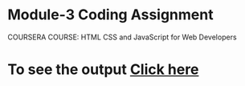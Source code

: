 # Module-3 Coding Assignment
COURSERA COURSE: HTML CSS and JavaScript for Web Developers
# To see the output <a href="https://htmlpreview.github.io/?">Click here</a>
